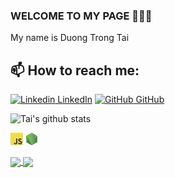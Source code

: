 ### WELCOME TO MY PAGE 👋👋👋
My name is Duong Trong Tai<br>
## 📫 How to reach me: 

[![Linkedin](https://i.stack.imgur.com/gVE0j.png) LinkedIn](https://www.linkedin.com/in/taiduong1411/) [![GitHub](https://i.stack.imgur.com/tskMh.png) GitHub](https://github.com/taiduong1411/)

![Tai's github stats](https://github-readme-stats-git-masterrstaa-rickstaa.vercel.app/api?username=taiduong1411&show_icons=true&theme=tokyonight&hide=contribs,prs,issues)

<code><img height="20" alt="javascript" src="https://raw.githubusercontent.com/github/explore/80688e429a7d4ef2fca1e82350fe8e3517d3494d/topics/javascript/javascript.png"></code>
<code><img height="20" alt="nodejs" src="https://raw.githubusercontent.com/github/explore/80688e429a7d4ef2fca1e82350fe8e3517d3494d/topics/nodejs/nodejs.png"></code> 


<a href="https://github.com/taiduong1411/babyshytrendy/">
  <!-- Change the `github-readme-stats.anuraghazra1.vercel.app` to `github-readme-stats.vercel.app`  -->
  <img align="center" src="https://github-readme-stats.anuraghazra1.vercel.app/api/pin/?username=taiduong1411&repo=babyshytrendy&theme=radical" />
</a>    
<a href="https://github.com/taiduong1411/taskVN/">
  <!-- Change the `github-readme-stats.anuraghazra1.vercel.app` to `github-readme-stats.vercel.app`  -->
  <img align="center" src="https://github-readme-stats.anuraghazra1.vercel.app/api/pin/?username=taiduong1411&repo=taskVN&theme=merko" />
</a>
